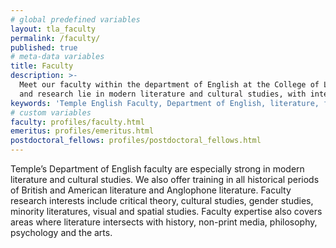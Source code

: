 ```yaml
---
# global predefined variables
layout: tla_faculty
permalink: /faculty/
published: true
# meta-data variables
title: Faculty
description: >-
  Meet our faculty within the department of English at the College of Liberal Arts! Our faculty expertise
  and research lie in modern literature and cultural studies, with interests from critical theory to the arts.
keywords: 'Temple English Faculty, Department of English, literature, faculty expertise, faculty research'
# custom variables
faculty: profiles/faculty.html
emeritus: profiles/emeritus.html
postdoctoral_fellows: profiles/postdoctoral_fellows.html
---
```

Temple’s Department of English faculty are especially strong in modern literature and cultural studies. We also offer training in all historical periods of British and American literature and Anglophone literature. Faculty research interests include critical theory, cultural studies, gender studies, minority literatures, visual and spatial studies. Faculty expertise also covers areas where literature intersects with history, non-print media, philosophy, psychology and the arts.
